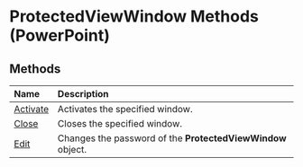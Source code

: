 
# ProtectedViewWindow Methods (PowerPoint)

## Methods



|**Name**|**Description**|
|:-----|:-----|
|[Activate](3c036ed1-ed4c-20ec-1376-b9368f73b38c.md)|Activates the specified window.|
|[Close](ce66419b-7eed-ab7c-64ef-e396d9a3757d.md)|Closes the specified window.|
|[Edit](fd16714d-c581-a34c-aa51-7630217ed2df.md)|Changes the password of the  **ProtectedViewWindow** object.|
